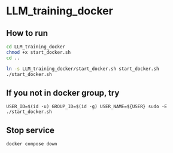 # LLM_training_docker

## How to run
```bash
cd LLM_training_docker
chmod +x start_docker.sh
cd ..
```

```bash
ln -s LLM_training_docker/start_docker.sh start_docker.sh
./start_docker.sh
```

## If you not in docker group, try 
```
USER_ID=$(id -u) GROUP_ID=$(id -g) USER_NAME=${USER} sudo -E ./start_docker.sh
```

## Stop service

```bash
docker compose down
```